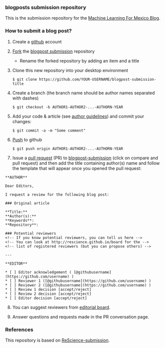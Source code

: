 ### blogposts submission repository

This is the submission repository for the [Machine Learning For Mexico Blog](https://ml4mx.github.io/website/blog/).


### How to submit a blog post?

1. Create a [github](https://github.com) account

2. [Fork](https://help.github.com/articles/fork-a-repo/) the [blogpost submission](https://github.com/ML4MX/blogpost-submission) repository
	* Rename the forked repository by adding an item and a title

3. Clone this new repository into your desktop environment

   ```
   $ git clone https://github.com/YOUR-USERNAME/blogpost-submission-title
   ```

4. Create a branch (the branch name should be author names separated with dashes)

   ```
   $ git checkout -b AUTHOR1-AUTHOR2-...-AUTHORN-YEAR
   ```

5. Add your code & article (see [author guidelines](https://rescience.github.io/write)) and commit your changes:

   ```
   $ git commit -a -m "Some comment"
   ```

6. [Push](https://help.github.com/articles/pushing-to-a-remote/) to github

   ```
   $ git push origin AUTHOR1-AUTHOR2-...-AUTHORN-YEAR
   ```

7. Issue a [pull request](https://help.github.com/articles/using-pull-requests/) (PR) to 
[blogpost-submission](https://github.com/ML4MX/blogpost-submission) (click on compare and pull request) and then
add the title containing author(s) name and follow the template that will appear once you opened the pull request:


  ```
  **AUTHOR**

  Dear Editors,

  I request a review for the following blog post:

  ### Original article

  **Title:**  
  **Author(s):**  
  **Keywords**:  
  **Repository**:  

  ### Potential reviewers
  <!-- If you know potential reviewers, you can tell us here -->
  <!-- You can look at http://rescience.github.io/board for the -->
  <!-- list of registered reviewers (but you can propose others) -->

  ---

  **EDITOR**

  * [ ] Editor acknowledgement ( [@githubusername](https://github.com/username) )
  * [ ] Reviewer 1 ([@githubusername](https://github.com/username) )
  * [ ] Reviewer 2 ([@githubusername](https://github.com/username) )
  * [ ] Review 1 decision [accept/reject]
  * [ ] Review 2 decision [accept/reject]
  * [ ] Editor decision [accept/reject]
  ```

8. You can suggest reviewers from [editorial board](https://ml4mx.github.io/website/members.html).

9. Answer questions and requests made in the PR conversation page.


### References

This repository is based on [ReScience-submission](https://github.com/ReScience/ReScience-submission).

